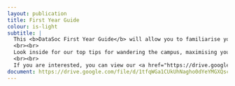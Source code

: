```yaml
---
layout: publication
title: First Year Guide
colour: is-light
subtitle: |
  This <b>DataSoc First Year Guide</b> will allow you to familiarise yourself with UNSW, as the transition to university can feel super daunting and confusing. In particular, if you are a data science student, you will also benefit from our overview of this flourishing degree, equipping you with the knowledge you need to get started!
  <br><br>
  Look inside for our top tips for wandering the campus, maximising your social skills, raising your WAM and padding your resum&eacute;!
  <br><br>
  If you are interested, you can view our <a href="https://drive.google.com/file/d/1Fdf56Csia7Ea3HNPSttzRIb5Cfg6z7H5/preview" style="text-decoration: underline dotted">2021 First Year Guide here</a>.
document: https://drive.google.com/file/d/1tfqWGa1CUkUhNagho0dYeYMGXQscnke0/preview
---
```


